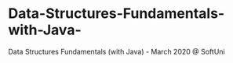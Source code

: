 # Data-Structures-Fundamentals-with-Java-
Data Structures Fundamentals (with Java) - March 2020 @ SoftUni
